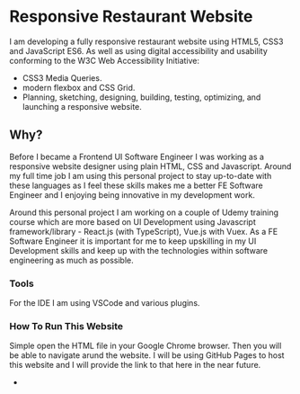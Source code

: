 # Responsive Restaurant Website

I am developing a fully responsive restaurant website using HTML5, CSS3 and JavaScript ES6. As well as using digital accessibility and usability conforming to the W3C Web Accessibility Initiative:

- CSS3 Media Queries.
- modern flexbox and CSS Grid.
- Planning, sketching, designing, building, testing, optimizing, and launching a responsive website.

## Why?

Before I became a Frontend UI Software Engineer I was working as a responsive website designer using plain HTML, CSS and Javascript. Around my full time job I am using this personal project to stay up-to-date with these languages as I feel these skills makes me a better FE Software Engineer and I enjoying being innovative in my development work.

Around this personal project I am working on a couple of Udemy training course which are more based on UI Development using Javascript framework/library - React.js (with TypeScript), Vue.js with Vuex. As a FE Software Engineer it is important for me to keep upskilling in my UI Development skills and keep up with the technologies within software engineering as much as possible.

### Tools

For the IDE I am using VSCode and various plugins.

### How To Run This Website

Simple open the HTML file in your Google Chrome browser. Then you will be able to navigate arund the website. I will be using GitHub Pages to host this website and I will provide the link to that here in the near future.

-
